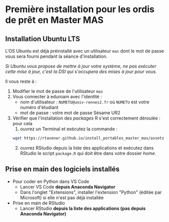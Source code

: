 # Première installation pour les ordis de prêt en Master MAS

## Installation Ubuntu LTS

L'OS Ubuntu est déjà préinstallé avec un utilisateur `mas` dont le mot de passe vous sera fourni pendant la séance d'installation.

_Si Ubuntu vous propose de mettre à jour votre système, ne pas exécuter cette mise à jour, c'est la DSI qui s'occupera des mises à jour pour vous._

Il vous reste à :
1. Modifier le mot de passe de l'utilisateur `mas`
2. Vous connecter à eduroam avec l'identité :
    * nom d'utilisateur : `NUMETU@univ-rennes2.fr` où `NUMETU` est votre numéro d'étudiant
    * mot de passe : votre mot de passe Sésame UR2
3. Vérifier que l'installation des _packages_ R s'est correctement déroulée : pour cela
    1. ouvrez un Terminal et exécutez la commande : 
    ```bash
    wget https://rtavenar.github.io/install_portables_master_mas/assets/package.R
    ```
    2. ouvrez RStudio depuis la liste des applications et exécutez dans RStudio le script `package.R` qui doit être dans votre dossier _home_.

## Prise en main des logiciels installés

* Pour coder en Python dans VS Code
    * Lancer VS Code **depuis Anaconda Navigator**
    * Dans l'onglet "Extensions", installer l'extension "Python" (éditée par Microsoft) si elle n'est pas déjà installée
* Prise en main de RStudio
    * Lancer RStudio **depuis la liste des applications (pas depuis Anaconda Navigator)**
